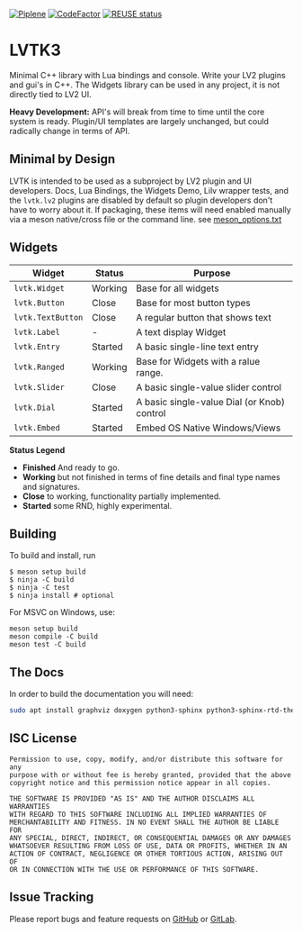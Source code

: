 [![Piplene](https://gitlab.com/lvtk/lvtk/badges/main/pipeline.svg)](https://gitlab.com/lvtk/lvtk/-/pipelines)
[![CodeFactor](https://www.codefactor.io/repository/github/lvtk/lvtk/badge)](https://www.codefactor.io/repository/github/lvtk/lvtk)
[![REUSE status](https://api.reuse.software/badge/gitlab.com/lvtk/lvtk)](https://api.reuse.software/info/gitlab.com/lvtk/lvtk)

# LVTK3

Minimal C++ library with Lua bindings and console. Write your LV2 plugins and gui's in C++.  The Widgets library can be used in any project, it is not directly tied to LV2 UI.

**Heavy Development:** API's will break from time to time until the core system is ready. Plugin/UI templates are largely unchanged, but could radically change in terms of API.  

## Minimal by Design

LVTK is intended to be used as a subproject by LV2 plugin and UI developers. Docs, Lua Bindings, the Widgets Demo, Lilv wrapper tests, and the `lvtk.lv2` plugins are disabled by default so plugin developers don't have to worry about it.  If packaging, these items will need enabled manually via a meson native/cross file or the command line. see [meson_options.txt](meson_options.txt)

## Widgets

| Widget            | Status  | Purpose              |
|-------------------|---------|----------------------|
| `lvtk.Widget`     | Working | Base for all widgets |
| `lvtk.Button`     | Close   | Base for most button types |
| `lvtk.TextButton` | Close   | A regular button that shows text |
| `lvtk.Label`      | -       | A text display Widget |
| `lvtk.Entry`      | Started | A basic single-line text entry |
| `lvtk.Ranged`     | Working | Base for Widgets with a ralue range.
| `lvtk.Slider`     | Close   | A basic single-value slider control |
| `lvtk.Dial`       | Started | A basic single-value Dial (or Knob) control |
| `lvtk.Embed`      | Started | Embed OS Native Windows/Views |

**Status Legend**

* **Finished** And ready to go.
* **Working** but not finished in terms of fine details and final type names and signatures.
* **Close** to working, functionality partially implemented.
* **Started** some RND, highly experimental.

## Building

To build and install, run
```
$ meson setup build
$ ninja -C build
$ ninja -C test
$ ninja install # optional
```

For MSVC on Windows, use:
```
meson setup build
meson compile -C build
meson test -C build
```

## The Docs
In order to build the documentation you will need:
```bash
sudo apt install graphviz doxygen python3-sphinx python3-sphinx-rtd-theme
```

## ISC License

```
Permission to use, copy, modify, and/or distribute this software for any
purpose with or without fee is hereby granted, provided that the above
copyright notice and this permission notice appear in all copies.

THE SOFTWARE IS PROVIDED "AS IS" AND THE AUTHOR DISCLAIMS ALL WARRANTIES
WITH REGARD TO THIS SOFTWARE INCLUDING ALL IMPLIED WARRANTIES OF
MERCHANTABILITY AND FITNESS. IN NO EVENT SHALL THE AUTHOR BE LIABLE FOR
ANY SPECIAL, DIRECT, INDIRECT, OR CONSEQUENTIAL DAMAGES OR ANY DAMAGES
WHATSOEVER RESULTING FROM LOSS OF USE, DATA OR PROFITS, WHETHER IN AN
ACTION OF CONTRACT, NEGLIGENCE OR OTHER TORTIOUS ACTION, ARISING OUT OF
OR IN CONNECTION WITH THE USE OR PERFORMANCE OF THIS SOFTWARE.
```

## Issue Tracking

Please report bugs and feature requests on [GitHub](https://github.com/lvtk/lvtk/issues) or [GitLab](https://gitlab.com/lvtk/lvtk/-/issues).
